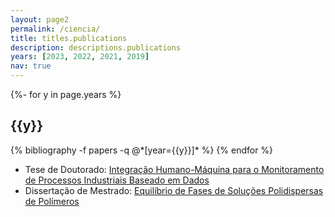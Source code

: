 ```yaml
---
layout: page2
permalink: /ciencia/
title: titles.publications
description: descriptions.publications
years: [2023, 2022, 2021, 2019]
nav: true
---
```

<!-- _pages/publications.md -->
<div class="publications">

{%- for y in page.years %}
  <h2 class="year">{{y}}</h2>
  {% bibliography -f papers -q @*[year={{y}}]* %}
{% endfor %}

</div>

* Tese de Doutorado: [Integração Humano-Máquina para o Monitoramento de Processos Industriais Baseado em Dados](https://sucupira.capes.gov.br/sucupira/public/consultas/coleta/trabalhoConclusao/viewTrabalhoConclusao.xhtml?popup=true&id_trabalho=13725906)
* Dissertação de Mestrado: [Equilíbrio de Fases de Soluções Polidispersas de Polímeros](http://hdl.handle.net/11422/7650)
